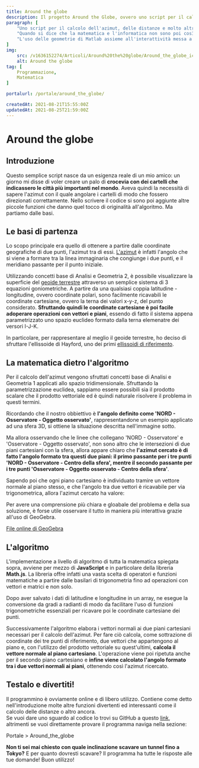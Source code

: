 ```yaml
---
title: Around the globe
description: Il progetto Around the Globe, ovvero uno script per il calcolo dell'azimut, delle distanze e molto altro tra due punti della superficie terrestre. Perché è nato, le sue funzionalità e la matematica che lo governa spiegata nel dettaglio.
paragraph: [
    "Uno script per il calcolo dell'azimut, delle distanze e molto altro, tra due punti della superfice terrestre.<br>",
    "Quando si dice che la matematica e l'informatica non sono poi così lontane...",
    "L'uso delle geometrie di Matlab assieme all'interattività messa a disposizione da GeoGebra ti aiuterà a comprendere con facilità l'algoritmo e la matematica usata."
]
img: 
    src: /v1636152274/Articoli/Around%20the%20globe/Around_the_globe_icon.jpg
    alt: Around the globe
tag: [
    Programmazione,
    Matematica
]

portalurl: /portale/around_the_globe/

createdAt: 2021-08-21T15:55:00Z
updatedAt: 2021-08-25T21:59:00Z
---
```


# Around the globe

<cMedia :s="img.src" :a="img.src"></cMedia>

## Introduzione
 
 Questo semplice script nasce da un esigenza reale di un mio amico: un giorno mi disse di voler creare un palo di **crocevia con dei cartelli che indicassero le città più importanti nel mondo**.
 Aveva quindi la necessità di sapere l'azimut con il quale angolare i cartelli di modo che fossero direzionati correttamente.
 Nello scrivere il codice si sono poi aggiunte altre piccole funzioni che danno quel tocco di originalità all'algoritmo. Ma partiamo dalle basi.


## Le basi di partenza

Lo scopo principale era quello di ottenere a partire dalle coordinate geografiche di due punti, l'azimut tra di essi.
[L'azimut](https://it.wikipedia.org/wiki/Azimut) è infatti l'angolo che si viene a formare tra la linea immaginaria che congiunge i due punti, e il meridiano passante per il punto iniziale.

<cMedia s="/v1635210809/Articoli/Around%20the%20globe/Azimut.jpg" c="Esempio di azimut tra due persone"></cMedia>

Utilizzando concetti base di Analisi e Geometria 2, è possibile visualizzare la superficie del [geoide terrestre](https://it.wikipedia.org/wiki/Geoide) attraverso un semplice sistema di 3 equazioni goniometriche.
A partire da una qualsiasi coppia latitudine - longitudine, ovvero coordinate polari, sono facilmente ricavabili le coordinate cartesiane, ovvero la terna dei valori x-y-z, del punto considerato.
**Sfruttando quindi le coordinate cartesiane è poi facile adoperare operazioni con vettori e piani**, essendo di fatto il sistema appena parametrizzato uno spazio euclideo formato dalla terna elemenatre dei versori I-J-K.

In particolare, per rappresentare al meglio il geoide terrestre, ho deciso di sfruttare l'ellissoide di Hayford, uno dei primi [ellissoidi di riferimento](https://it.wikipedia.org/wiki/Ellissoide_di_riferimento).

<cMedia s="/v1635210809/Articoli/Around%20the%20globe/Ellissoide_Matlab.png" c="L'ellissoide di Hayford rappresentato in Matlab"></cMedia>

## La matematica dietro l'algoritmo

Per il calcolo dell'azimut vengono sfruttati concetti base di Analisi e Geometria 1 applicati allo spazio tridimensionale.
Sfruttando la parametrizzazione euclidea, sappiamo essere possibili sia il prodotto scalare che il prodotto vettoriale ed è quindi naturale risolvere il problema in questi termini.


Ricordando che il nostro obbiettivo è **l'angolo definito come 'NORD - Osservatore - Oggetto osservato'**, rappresentandone un esempio applicato ad una sfera 3D, si ottiene la situazione descritta nell'immagine sotto.

<cMedia s="/v1635210809/Articoli/Around%20the%20globe/Azimut_matlab.png" a="Azimut_matlab"></cMedia>

Ma allora osservando che le linee che collegano 'NORD - Osservatore' e 'Osservatore - Oggetto osservato', non sono altro che le intersezioni di due piani cartesiani con la sfera, allora appare chiaro che **l'azimut cercato è di fatto l'angolo formato tra questi due piani: il primo passante per i tre punti 'NORD - Osservatore - Centro della sfera', mentre il secondo passante per i tre punti 'Osservatore - Oggetto osservato - Centro della sfera'**.


Sapendo poi che ogni piano cartesiano è individuato tramire un vettore normale al piano stesso, e che l'angolo tra due vettori è ricavabile per via trigonometrica, allora l'azimut cercato ha valore:

<cMedia s="/v1635210809/Articoli/Around%20the%20globe/Formula_finale_azimut.png" c="p1, p2 sono i vettori normali ai due piani cartesiani"></cMedia>

Per avere una comprensione più chiara e gloabale del problema e della sua soluzione, è forse utile osservare il tutto in maniera più interattiva grazie all'uso di GeoGebra.

<cMedia type="iframe" s="https://www.geogebra.org/3d/snm5rqfd?embed" a="File di GeoGebra"></cMedia>

<a href="https://www.geogebra.org/3d/snm5rqfd" class="button" rel="nofollow noopener noreferrer" target="_blank">File online di GeoGebra</a>

## L'algoritmo

L'implementazione a livello di algoritmo di tutta la matematica spiegata sopra, avviene per mezzo di **JavaScript** e in particolare della libreria **Math.js**.
La libreria offre infatti una vasta scelta di operatori e funzioni matematiche a partire dalle basilari di trigonometria fino ad operazioni con vettori e matrici e non solo.


Dopo aver salvato i dati di latitudine e longitudine in un array, ne esegue la conversione da gradi a radianti di modo da facilitare l'uso di funzioni trigonometriche essenziali per ricavare poi le coordinate cartesiane dei punti.

<cMedia s="/v1635210809/Articoli/Around%20the%20globe/Algoritmo_coordinate_cartesiane.png" c="L'algoritmo per il cambio di parametrizzazione"></cMedia>

Successivamente l'algoritmo elabora i vettori normali ai due piani cartesiani necessari per il calcolo dell'azimut.
Per fare ciò calcola, come sottrazione di coordinate dei tre punti di riferimento, due vettori che appartengono al piano e, con l'utilizzo del prodotto vettoriale su quest'ultimi, **calcola il vettore normale al piano cartesiano**.
L'operazione viene poi ripetuta anche per il secondo piano cartesiano e **infine viene calcolato l'angolo formato tra i due vettori normali ai piani**, ottenendo così l'azimut ricercato.

<cMedia s="/v1635210809/Articoli/Around%20the%20globe/Algoritmo_vettore_piano.png" c="Vettore normale al piano - Calcolo dell'angolo tra vettori"></cMedia>

## Testalo e divertiti!

Il programmino è ovviamente online e di libero utilizzo.
Contiene come detto nell'introduzione molte altre funzioni divertenti ed interessanti come il calcolo delle distanze o altro ancora.<br>
Se vuoi dare uno sguardo al codice lo trovi su GitHub a questo <a href="#">link</a>, altrimenti se vuoi direttamente provare il programma naviga nella sezione:

<nuxt-link :to="portalurl" class="button">Portale > Around_the_globe</nuxt-link>

**Non ti sei mai chiesto con quale inclinazione scavare un tunnel fino a Tokyo?** E per quanto dovresti scavare? Il programma ha tutte le risposte alle tue domande! Buon utilizzo!